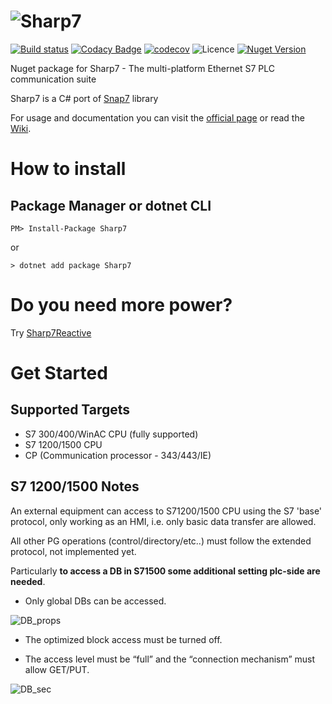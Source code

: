 # ![Sharp7](https://raw.githubusercontent.com/fbarresi/sharp7/master/doc/images/logo.jpg)

[![Build status](https://ci.appveyor.com/api/projects/status/2i77qfjjq8aep50b?svg=true)](https://ci.appveyor.com/project/fbarresi/sharp7)
[![Codacy Badge](https://api.codacy.com/project/badge/Grade/4ff75e759a66416a84052769a71b70c6)](https://www.codacy.com/manual/fbarresi/Sharp7?utm_source=github.com&amp;utm_medium=referral&amp;utm_content=fbarresi/Sharp7&amp;utm_campaign=Badge_Grade)
[![codecov](https://codecov.io/gh/fbarresi/Sharp7/branch/master/graph/badge.svg)](https://codecov.io/gh/fbarresi/Sharp7)
![Licence](https://img.shields.io/github/license/fbarresi/sharp7.svg)
[![Nuget Version](https://img.shields.io/nuget/v/Sharp7.svg)](https://www.nuget.org/packages/Sharp7/)

Nuget package for Sharp7 - The multi-platform Ethernet S7 PLC communication suite

Sharp7 is a C# port of [Snap7](http://snap7.sourceforge.net) library

For usage and documentation you can visit the [official page](http://snap7.sourceforge.net)
or read the [Wiki](https://github.com/fbarresi/Sharp7/wiki).

# How to install

## Package Manager or dotnet CLI
```
PM> Install-Package Sharp7
```
or
```
> dotnet add package Sharp7
```

# Do you need more power?

Try [Sharp7Reactive](https://github.com/evopro-ag/Sharp7Reactive)

# Get Started

## Supported Targets
- S7 300/400/WinAC CPU (fully supported)
- S7 1200/1500 CPU
- CP (Communication processor - 343/443/IE)

## S7 1200/1500 Notes

An external equipment can access to S71200/1500 CPU using the S7 'base' protocol, only working as an HMI, i.e. only basic data transfer are allowed.

All other PG operations (control/directory/etc..) must follow the extended protocol, not implemented yet.

Particularly **to access a DB in S71500 some additional setting plc-side are needed**.

- Only global DBs can be accessed.

![DB_props](http://snap7.sourceforge.net/snap7_client_file/db_1500.bmp)

- The optimized block access must be turned off.

- The access level must be “full” and the “connection mechanism” must allow GET/PUT.

![DB_sec](http://snap7.sourceforge.net/snap7_client_file/cpu_1500.bmp)